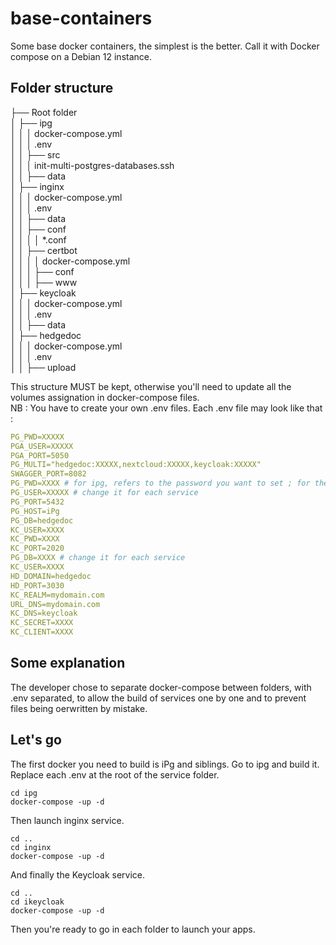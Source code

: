 # base-containers
Some base docker containers, the simplest is the better. Call it with Docker compose on a Debian 12 instance.
## Folder structure
├── Root folder
<br>│   ├── ipg
<br>│   │    │  docker-compose.yml
<br>│   │    │  .env
<br>│   │    ├── src
<br>│   │    │    init-multi-postgres-databases.ssh
<br>│   │    ├── data
<br>│   ├── inginx
<br>│   │    │  docker-compose.yml
<br>│   │    │  .env
<br>│   │    ├── data
<br>│   │    ├── conf
<br>│   │    │    │ *.conf
<br>│   │    ├── certbot
<br>│   │    │    │  docker-compose.yml
<br>│   │    │    ├── conf
<br>│   │    │    ├── www
<br>│   ├── keycloak
<br>│   │    │  docker-compose.yml
<br>│   │    │  .env
<br>│   │    ├── data
<br>│   ├── hedgedoc
<br>│   │    │  docker-compose.yml
<br>│   │    │  .env
<br>│   │    ├── upload

This structure MUST be kept, otherwise you'll need to update all the volumes assignation in docker-compose files.
<br>NB : You have to create your own .env files.
Each .env file may look like that :
``` YAML
PG_PWD=XXXXX
PGA_USER=XXXXX
PGA_PORT=5050
PG_MULTI="hedgedoc:XXXXX,nextcloud:XXXXX,keycloak:XXXXX"
SWAGGER_PORT=8082
PG_PWD=XXXX # for ipg, refers to the password you want to set ; for thers services refers to password defined in PG_MULTI
PG_USER=XXXXX # change it for each service
PG_PORT=5432
PG_HOST=iPg
PG_DB=hedgedoc
KC_USER=XXXX
KC_PWD=XXXX
KC_PORT=2020
PG_DB=XXXX # change it for each service
KC_USER=XXXX
HD_DOMAIN=hedgedoc
HD_PORT=3030
KC_REALM=mydomain.com
URL_DNS=mydomain.com
KC_DNS=keycloak
KC_SECRET=XXXX
KC_CLIENT=XXXX
```
## Some explanation
The developer chose to separate docker-compose between folders, with .env separated, to allow the build of services one by one and to prevent files being oerwritten by mistake.
## Let's go
The first docker you need to build is iPg and siblings. Go to ipg and build it.
Replace each .env at the root of the service folder.
``` ssh
cd ipg
docker-compose -up -d
```
Then launch inginx service.
``` ssh
cd ..
cd inginx
docker-compose -up -d
```
And finally the Keycloak service.
``` ssh
cd ..
cd ikeycloak
docker-compose -up -d
```
Then you're ready to go in each folder to launch your apps.
